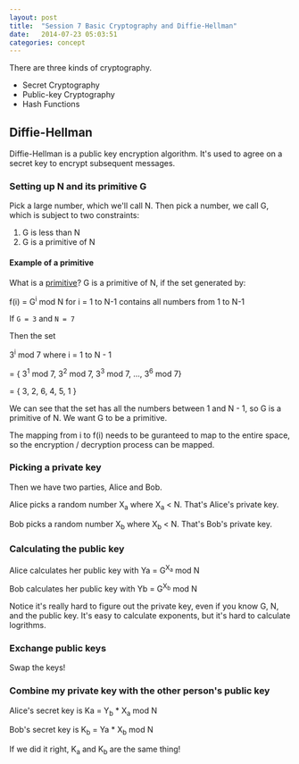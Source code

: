 ```yaml
---
layout: post
title:  "Session 7 Basic Cryptography and Diffie-Hellman"
date:   2014-07-23 05:03:51
categories: concept
---
```


There are three kinds of cryptography.

* Secret Cryptography
* Public-key Cryptography
* Hash Functions

## Diffie-Hellman

Diffie-Hellman is a public key encryption algorithm. It's used to agree on a secret key
to encrypt subsequent messages.

### Setting up N and its primitive G

Pick a large number, which we'll call N. Then pick a number, we call G, which is 
subject to two constraints:

1. G is less than N
2. G is a primitive of N

#### Example of a primitive

What is a [primitive][primitive]? G is a primitive of N, if the set generated by:

f(i) = G<sup>i</sup> mod N for i = 1 to N-1 contains all numbers from 1 to N-1

If `G = 3` and `N = 7`

Then the set

3<sup>i</sup> mod 7 where i = 1 to N - 1

= { 3<sup>1</sup> mod 7, 3<sup>2</sup> mod 7, 3<sup>3</sup> mod 7, ..., 3<sup>6</sup> mod 7}

= { 3, 2, 6, 4, 5, 1 }

We can see that the set has all the numbers between 1 and N - 1, so G is a primitive of N.
We want G to be a primitive.

The mapping from i to f(i) needs to be guranteed to map to the entire space, so the 
encryption / decryption process can be mapped.

### Picking a private key

Then we have two parties, Alice and Bob.

Alice picks a random number X<sub>a</sub> where X<sub>a</sub> < N. That's Alice's private key.

Bob picks a random number X<sub>b</sub> where X<sub>b</sub> < N. That's Bob's private key.

### Calculating the public key

Alice calculates her public key with Ya = G<sup>X<sub>a</sub></sup> mod N

Bob calculates her public key with Yb = G<sup>X<sub>b</sub></sup> mod N

Notice it's really hard to figure out the private key, even if you know G, N, and 
the public key. It's easy to calculate exponents, but it's hard to calculate logrithms.

### Exchange public keys

Swap the keys!

### Combine my private key with the other person's public key

Alice's secret key is Ka = Y<sub>b</sub> * X<sub>a</sub> mod N

Bob's secret key is K<sub>b</sub> = Ya * X<sub>b</sub> mod N

If we did it right, K<sub>a</sub> and K<sub>b</sub> are the same thing!

[jekyll-gh]: https://github.com/jekyll/jekyll
[jekyll]:    http://jekyllrb.com
[primitive]: https://en.wikipedia.org/wiki/Primitive_root_modulo_n
